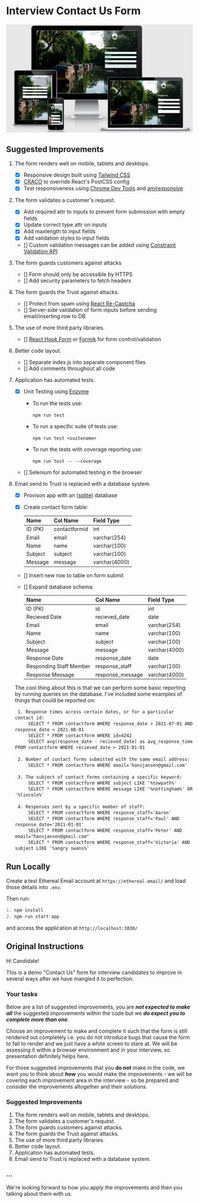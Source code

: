 # Interview Contact Us Form

<img src="README/assets/img/mockup.png">

## Suggested Improvements

1. The form renders well on mobile, tablets and desktops.
    - [x] Responsive design built using [Tailwind CSS](#https://tailwindcss.com/docs/guides/create-react-app)
    - [x] [CRACO](https://github.com/gsoft-inc/craco) to override React's PostCSS config
    - [x] Test responsiveness using [Chrome Dev Tools](https://developer.chrome.com/docs/devtools/) and [amiresponsive](http://ami.responsivedesign.is/)

2. The form validates a customer's request.
    - [x] Add required attr to inputs to prevent form submission with empty fields
    - [x] Update correct type attr on inputs
    - [x] Add maxlength to input fields
    - [x] Add validation styles to input fields
    - [] Custom validation messages can be added using [Constraint Validation API](https://developer.mozilla.org/en-US/docs/Learn/Forms/Form_validation#validating_forms_using_javascript)

3. The form guards customers against attacks
    - [] Form should only be accessible by HTTPS
    - [] Add security parameters to fetch headers

4. The form guards the Trust against attacks.
    - [] Protect from spam using [React Re-Captcha](https://www.npmjs.com/package/react-recaptcha)
    - [] Server-side validation of form inputs before sending email/inserting row to DB

5. The use of more third party libraries.
    - [] [React Hook Form](https://react-hook-form.com/) or [Formik](https://formik.org/docs/overview) for form control/validation

6. Better code layout.
    - [] Separate index.js into separate component files
    - [] Add comments throughout all code

7. Application has automated tests.
    - [x] Unit Testing using [Enzyme](https://enzymejs.github.io/enzyme/)
    
        - To run the tests use: 

            ``` npm run test ```
        
        - To run a specific suite of tests use: 

            ``` npm run test <suitename> ```
     
        - To run the tests with coverage reporting use: 
        
            ``` npm run test -- --coverage ```

    - [] Selenium for automated testing in the browser

8. Email send to Trust is replaced with a database system.
    - [x] Provison app with an ([sqlite](https://sqlite.org/index.html)) database
    - [x] Create contact form table: 

        | Name    | Col Name  | Field Type   |
        |---------|---------|---------------|
        | ID (PK) | contactformid   | int           |
        | Email   | email   | varchar(254)  |
        | Name    | name    | varchar(100)  |
        | Subject | subject | varchar(100)  |
        | Message | message | varchar(4000) |

    - [] Insert new row to table on form submit
    - [] Expand database schema: 

        | Name    | Col Name  | Field Type    |
        |---------|---------|---------------|
        | ID (PK) | id      | int           |
        | Recieved Date    | recieved_date    | date     |
        | Email   | email   | varchar(254)  |
        | Name    | name    | varchar(100)  |
        | Subject | subject | varchar(100)  |
        | Message | message | varchar(4000) |
        | Response Date | response_date | date |
        | Responding Staff Member | response_staff | varchar(100) |
        | Response Message | response_message | varchar(4000) |
    
    The cool thing about this is that we can perform some basic reporting by running queries on the database. I've included some examples of things that could be reported on:
    
        1. Response times across certain dates, or for a particular contact id:
            SELECT * FROM contactform WHERE response_date > 2021-07-01 AND response_date < 2021-08-01
            SELECT * FROM contactform WHERE id=4242
            SELECT avg(response_date - recieved_date) as avg_response_time FROM contactform WHERE recieved_date > 2021-01-01
        
        2. Number of contact forms submitted with the same email address:
            SELECT * FROM contactform WHERE email='hansjansen@gmail.com'
        
        3. The subject of contact forms containing a specific keyword:
            SELECT * FROM contactform WHERE subject LIKE '%towpath%'
            SELECT * FROM contactform WHERE message LIKE '%nottingham%' OR '%lincoln%'

        4. Responses sent by a specific member of staff:
            SELECT * FROM contactform WHERE response_staff='Aaron'
            SELECT * FROM contactform WHERE response_staff='Paul' AND response_date='2021-01-01'
            SELECT * FROM contactform WHERE response_staff='Peter' AND email="hansjansen@gmail.com"
            SELECT * FROM contactform WHERE response_staff='Victoria' AND subject LIKE '%angry swans%'

## Run Locally

Create a test Ethereal Email account at `https://ethereal.email/` and load those details into `.env`.

Then run:

```js
1. npm install
2. npm run start-app
```

and access the application at `http://localhost:3030/`
## Original Instructions 

Hi Candidate!

This is a demo "Contact Us" form for interview candidates to improve in several ways after we have mangled it to perfection.

### Your tasks
Below are a list of suggested improvements, you are ***not expected to make all*** the suggested improvements within the code but we ***do expect you to complete more than one***.

Choose an improvement to make and complete it such that the form is still rendered out completely i.e. you do not introduce bugs that cause the form to fail to render and we just have a white screen to stare at. We will be assessing it within a browser environment and in your interview, so presentation definitely helps here.

For those suggested improvements that you **do not** make in the code, we want you to think about ***how*** you would make the improvements - we will be covering each improvement area in the interview - so be prepared and consider the improvements altogether and their solutions.

### Suggested Improvements

1. The form renders well on mobile, tablets and desktops.
2. The form validates a customer's request.
3. The form guards customers against attacks.
4. The form guards the Trust against attacks.
5. The use of more third party libraries.
6. Better code layout.
7. Application has automated tests.
8. Email send to Trust is replaced with a database system.


### ...
We're looking forward to how you apply the improvements and then you talking about them with us.